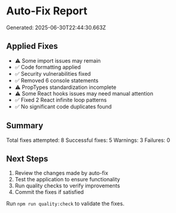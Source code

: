 # Auto-Fix Report

Generated: 2025-06-30T22:44:30.663Z

## Applied Fixes

- ⚠️ Some import issues may remain
- ✅ Code formatting applied
- ✅ Security vulnerabilities fixed
- ✅ Removed 6 console statements
- ⚠️ PropTypes standardization incomplete
- ⚠️ Some React hooks issues may need manual attention
- ✅ Fixed 2 React infinite loop patterns
- ✅ No significant code duplicates found

## Summary

Total fixes attempted: 8
Successful fixes: 5
Warnings: 3
Failures: 0

## Next Steps

1. Review the changes made by auto-fix
2. Test the application to ensure functionality
3. Run quality checks to verify improvements
4. Commit the fixes if satisfied

Run `npm run quality:check` to validate the fixes.
